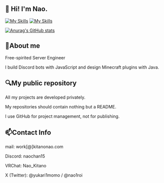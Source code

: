 ## 👏 Hi! I'm Nao.

[![My Skills](https://skillicons.dev/icons?i=js,html,css,cpp)](https://skillicons.dev)
[![My Skills](https://skillicons.dev/icons?i=unity,blender)](https://skillicons.dev)

[![Anurag's GitHub stats](https://github-readme-stats.vercel.app/api?username=naochan5656&show_icons=true)](https://github.com/anuraghazra/github-readme-stats)

## 📕About me

Free-spirited Server Engineer

I build Discord bots with JavaScript and design Minecraft plugins with Java.

## 🔍My public repository

All my projects are developed privately.

My repositories should contain nothing but a README.

I use GitHub for project management, not for publishing.

## 📫Contact Info

mail: work[@]kitanonao.com

Discord: naochan15

VRChat: Nao_Kitano

X (Twitter): @yukari1momo / @nao1roi
<!--
**naochan5656/naochan5656** is a ✨ _special_ ✨ repository because its `README.md` (this file) appears on your GitHub profile.

Here are some ideas to get you started:

- 🔭 I’m currently working on ...
- 🌱 I’m currently learning ...
- 👯 I’m looking to collaborate on ...
- 🤔 I’m looking for help with ...
- 💬 Ask me about ...
- 📫 How to reach me: ...
- 😄 Pronouns: ...
- ⚡ Fun fact: ...
-->


